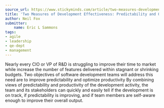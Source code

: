 ```yaml
---
source_url: https://www.stickyminds.com/article/two-measures-development-effectiveness-predictability-and-optimization
title: 'Two Measures of Development Effectiveness: Predictability and Optimization'
author: Neil Fox
submitter:
    name: Eric L Sammons
tags:
- agile
- leadership
- qe-dept
- management
---
```


Nearly every CIO or VP of R&D is struggling to improve their time to market while increase the number of features delivered within stagnant or shrinking budgets. Two objectives of software development teams will address this need are to improve predictability and optimize productivity By combining views of predictability and productivity of the development activity, the team and its stakeholders can quickly and easily tell if the development is on track, if predictability is improving, and if team members are self-aware enough to improve their overall output.
